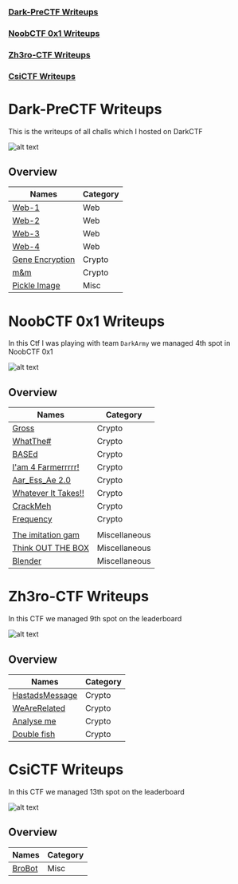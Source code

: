 ### [Dark-PreCTF Writeups](https://github.com/karma9874/CTF-Writeups#dark-prectf-writeups-1)

### [NoobCTF 0x1 Writeups](https://github.com/karma9874/CTF-Writeups#noobctf-0x1-writeups-1)

### [Zh3ro-CTF Writeups](https://github.com/karma9874/CTF-Writeups#zh3ro-ctf-writeups-1)

### [CsiCTF Writeups](https://github.com/karma9874/CTF-Writeups#CsiCTF-ctf-writeups-1)

# Dark-PreCTF Writeups

This is the writeups of all challs which I hosted on DarkCTF 

![alt text](https://github.com/karma9874/CTF-Writeups/blob/master/Images/darkpre.JPG)

## Overview
| Names                   | Category |
|------------------------|--------|
| [Web-1](https://github.com/karma9874/CTF-Writeups/blob/master/Dark-PreCTF/Web-1.md)| Web  |
| [Web-2](https://github.com/karma9874/CTF-Writeups/blob/master/Dark-PreCTF/Web-2.md)| Web  |
| [Web-3](https://github.com/karma9874/CTF-Writeups/blob/master/Dark-PreCTF/Web-3.md)| Web  |
| [Web-4](https://github.com/karma9874/CTF-Writeups/blob/master/Dark-PreCTF/Web-4.md)| Web  |
| [Gene Encryption](https://github.com/karma9874/CTF-Writeups/blob/master/Dark-PreCTF/Gene%20Encryption.md)| Crypto  |
| [m&m](https://github.com/karma9874/CTF-Writeups/blob/master/Dark-PreCTF/m%26m.md)| Crypto  |
| [Pickle Image](https://github.com/karma9874/CTF-Writeups/blob/master/Dark-PreCTF/Pickle%20Image.md)| Misc |


# NoobCTF 0x1 Writeups

In this Ctf I was playing with team `DarkArmy` we managed 4th spot in NoobCTF 0x1

![alt text](https://github.com/karma9874/CTF-Writeups/blob/master/Images/noob.JPG)
## Overview
| Names                   | Category |
|------------------------|--------|
| [Gross](https://github.com/karma9874/CTF-Writeups/blob/master/NoobCTF_0x1/Gross.md)| Crypto  |
| [WhatThe#](https://github.com/karma9874/CTF-Writeups/blob/master/NoobCTF_0x1/WhatThe%23.md) | Crypto   |
| [BASEd](https://github.com/karma9874/CTF-Writeups/blob/master/NoobCTF_0x1/BASEd.md) | Crypto  |
| [I'am 4 Farmerrrrr!](https://github.com/karma9874/CTF-Writeups/blob/master/NoobCTF_0x1/I'am%204%20Farmerrrrr!%20.md) | Crypto |
| [Aar_Ess_Ae 2.0](https://github.com/karma9874/CTF-Writeups/blob/master/NoobCTF_0x1/Aar_Ess_Ae%202.0.md) | Crypto |
| [Whatever It Takes!!](https://github.com/karma9874/CTF-Writeups/blob/master/NoobCTF_0x1/Whatever%20It%20Takes!!.md) | Crypto |
| [CrackMeh](https://github.com/karma9874/CTF-Writeups/blob/master/NoobCTF_0x1/CrackMeh.md) | Crypto |
| [Frequency](https://github.com/karma9874/CTF-Writeups/blob/master/NoobCTF_0x1/Frequency.md) | Crypto |
| |  |
| [The imitation gam](https://github.com/karma9874/CTF-Writeups/blob/master/NoobCTF_0x1/The%20imitation%20game.md) | Miscellaneous |
| [Think OUT THE BOX](https://github.com/karma9874/CTF-Writeups/blob/master/NoobCTF_0x1/Think%20OUT%20THE%20BOX.md) | Miscellaneous |
| [Blender](https://github.com/karma9874/CTF-Writeups/blob/master/NoobCTF_0x1/Blender.md) | Miscellaneous |

# Zh3ro-CTF Writeups

In this CTF we managed 9th spot on the leaderboard

![alt text](https://github.com/karma9874/CTF-Writeups/blob/master/Images/zhero.JPG)

## Overview
| Names                   | Category |
|------------------------|--------|
| [HastadsMessage](https://github.com/karma9874/CTF-Writeups/blob/master/Zh3r0_Ctf/HastadsMessage.md)| Crypto  |
| [WeAreRelated](https://github.com/karma9874/CTF-Writeups/blob/master/Zh3r0_Ctf/WeAreRelated.md) | Crypto   |
| [Analyse me](https://github.com/karma9874/CTF-Writeups/blob/master/Zh3r0_Ctf/AnalyseMe.md) | Crypto  |
| [Double fish](https://github.com/karma9874/CTF-Writeups/blob/master/Zh3r0_Ctf/Double_fish.md) | Crypto  |

# CsiCTF Writeups

In this CTF we managed 13th spot on the leaderboard

![alt text](https://github.com/karma9874/CTF-Writeups/blob/master/Images/csictf.JPG)

## Overview
| Names                   | Category |
|------------------------|--------|
| [BroBot](https://github.com/karma9874/CTF-Writeups/blob/master/CsiCTF/brobot.md)| Misc  |